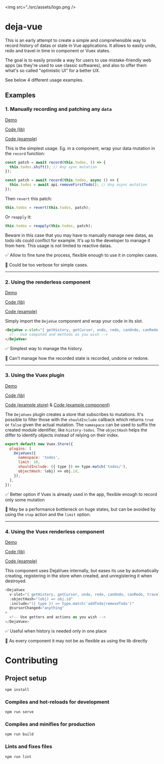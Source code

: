 <img src="./src/assets/logo.png />

# deja-vue

This is an early attempt to create a simple and comprehensible way to record history of datas or state in Vue applications. It allows to easily undo, redo and travel in time in component or Vuex states.

The goal is to easily provide a way for users to use mistake-friendly web apps (as they're used to use classic softwares), and also to offer them what's so called "optimistic UI" for a better UX.

See below 4 different usage examples.

## Examples

### 1. Manually recording and patching any `data`

[Demo](https://deja-vue.netlify.app/)

[Code (lib)](https://github.com/nicooprat/deja-vue/blob/master/src/libs/deja-vue.js)

[Code (example)](https://github.com/nicooprat/deja-vue/blob/master/src/components/TodoList.vue)

This is the simplest usage. Eg. in a component, wrap your data mutation in the `record` function:

```js
const patch = await record(this.todos, () => {
  this.todos.shift(); // Any sync mutation
});
```

```js
const patch = await record(this.todos, async () => {
  this.todos = await api.removeFirstTodo(); // Any async mutation
});
```

Then `revert` this patch:

```js
this.todos = revert(this.todos, patch);
```

Or `reapply` it:

```js
this.todos = reapply(this.todos, patch);
```

Beware in this case that you may have to manually manage new datas, as todo ids could conflict for example. It's up to the developer to manage it from here. This usage is not limited to reactive datas.

✅ Allow to fine tune the process, flexible enough to use it in complex cases.

🚫 Could be too verbose for simple cases.

---

### 2. Using the renderless component

[Demo](https://deja-vue.netlify.app/renderless)

[Code (lib)](https://github.com/nicooprat/deja-vue/blob/master/src/libs/DejaVue.vue)

[Code (example)](https://github.com/nicooprat/deja-vue/blob/master/src/components/TodoListRenderless.vue)

Simply import the `DejaVue` component and wrap your code in its slot.

```html
<DejaVue v-slot="{ getHistory, getCursor, undo, redo, canUndo, canRedo }" :record.sync="todos" @cursorChanged="anything">
  <!-- Use computed and methods as you wish -->
</DejaVue>
```

✅ Simplest way to manage the history.

🚫 Can't manage how the recorded state is recorded, undone or redone.

---

### 3. Using the Vuex plugin

[Demo](https://deja-vue.netlify.app/vuex)

[Code (lib)](https://github.com/nicooprat/deja-vue/blob/master/src/libs/deja-vuex.js)

[Code (example store)](https://github.com/nicooprat/deja-vue/blob/master/src/store/index.js) & [Code (example component)](https://github.com/nicooprat/deja-vue/blob/master/src/components/TodoListVuex.vue)

The `DejaVuex` plugin creates a store that subscribes to mutations. It's possible to filter those with the `shouldInclude` callback which returns `true` or `false` given the actual mutation. The `namespace` can be used to suffix the created module identifier, like `history-todos`. The `objectHash` helps the differ to identify objects instead of relying on their index.

```js
export default new Vuex.Store({
  plugins: [
    DejaVuex({
      namespace: 'todos',
      limit: 10,
      shouldInclude: ({ type }) => type.match('todos/'),
      objectHash: (obj) => obj.id,
    }),
  ],
});
```

✅ Better option if Vuex is already used in the app, flexible enough to record only some mutation

🚫 May be a performance bottleneck on huge states, but can be avoided by using the `stop` action and the `limit` option.

---

### 4. Using the Vuex renderless component

[Demo](https://deja-vue.netlify.app/vuex-renderless)

[Code (lib)](https://github.com/nicooprat/deja-vue/blob/master/src/libs/DejaVuex.vue)

[Code (example)](https://github.com/nicooprat/deja-vue/blob/master/src/components/TodoListVuexRenderless.vue)

This component uses DejaVuex internally, but eases its use by automatically creating, registering in the store when created, and unregistering it when destroyed.

```js
<DejaVuex
  v-slot="{ getHistory, getCursor, undo, redo, canUndo, canRedo, travel }"
  :objectHash="(obj) => obj.id"
  :include="({ type }) => type.match('addTodo|removeTodo')"
  @cursorChanged="anything"
>
  <!-- Use getters and actions as you wish -->
</DejaVuex>
```

✅ Useful when history is needed only in one place

🚫 As every component it may not be as flexible as using the lib directly

# Contributing

## Project setup

```
npm install
```

### Compiles and hot-reloads for development
```
npm run serve
```

### Compiles and minifies for production
```
npm run build
```

### Lints and fixes files
```
npm run lint
```
